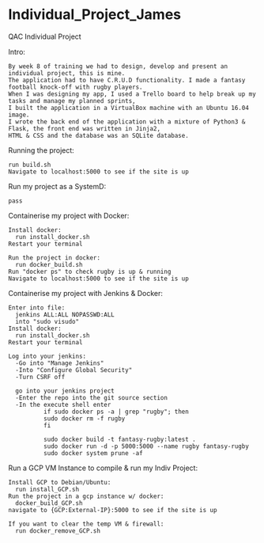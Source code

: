 # Individual_Project_James
QAC Individual Project

Intro:

    By week 8 of training we had to design, develop and present an individual project, this is mine. 
    The application had to have C.R.U.D functionality. I made a fantasy football knock-off with rugby players. 
    When I was designing my app, I used a Trello board to help break up my tasks and manage my planned sprints, 
    I built the application in a VirtualBox machine with an Ubuntu 16.04 image. 
    I wrote the back end of the application with a mixture of Python3 & Flask, the front end was written in Jinja2, 
    HTML & CSS and the database was an SQLite database.
    
Running the project:
    
    run build.sh
    Navigate to localhost:5000 to see if the site is up
        
Run my project as a SystemD:

    pass

Containerise my project with Docker:   

    Install docker:
      run install_docker.sh
    Restart your terminal

    Run the project in docker:
      run docker_build.sh
    Run "docker ps" to check rugby is up & running
    Navigate to localhost:5000 to see if the site is up

Containerise my project with Jenkins & Docker:

    Enter into file:
      jenkins ALL:ALL NOPASSWD:ALL
      into "sudo visudo"
    Install docker:
      run install_docker.sh
    Restart your terminal

    Log into your jenkins:
      -Go into "Manage Jenkins"
      -Into "Configure Global Security"
      -Turn CSRF off

      go into your jenkins project
      -Enter the repo into the git source section
      -In the execute shell enter
              if sudo docker ps -a | grep "rugby"; then
              sudo docker rm -f rugby
              fi

              sudo docker build -t fantasy-rugby:latest .
              sudo docker run -d -p 5000:5000 --name rugby fantasy-rugby
              sudo docker system prune -af

Run a GCP VM Instance to compile & run my Indiv Project:

    Install GCP to Debian/Ubuntu:
      run install_GCP.sh
    Run the project in a gcp instance w/ docker:
      docker_build_GCP.sh
    navigate to {GCP:External-IP}:5000 to see if the site is up

    If you want to clear the temp VM & firewall:
      run docker_remove_GCP.sh
